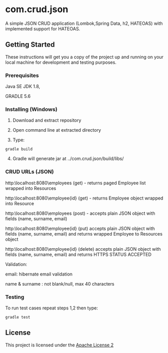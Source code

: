 # com.crud.json
 A simple JSON CRUD application (Lombok,Spring Data, h2, HATEOAS) with implemented support for HATEOAS.

## Getting Started

These instructions will get you a copy of the project up and running on your local machine for development and testing purposes.

### Prerequisites

Java SE JDK 1.8,

GRADLE 5.6

### Installing (Windows)

1. Download and extract repository

2. Open command line at extracted directory

3. Type:
```
gradle build
```
4. Gradle will generate jar at ../com.crud.json/build/libs/

### CRUD URLs (JSON)

http:\\localhost:8080\employees (get) - returns paged Employee list wrapped into Resources

http:\\localhost:8080\employee\{id} (get) - returns Employee object wrapped into Resource

http:\\localhost:8080\employees (post) - accepts plain JSON object with fields (name, surname, email) 

http:\\localhost:8080\employee\{id} (put) accepts plain JSON object with fields (name, surname, email) and returns wrapped Employee to Resources object 

http:\\localhost:8080\employee\{id} (delete) accepts plain JSON object with fields (name, surname, email) and returns HTTPS STATUS ACCEPTED

Validation:

email: hibernate email validation

name & surname : not blank/null, max 40 characters

### Testing

To run test cases repeat steps 1,2 then type:
```
gradle test
```
## License

This project is licensed under the [Apache License 2](https://www.apache.org/licenses/LICENSE-2.0)
